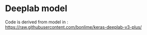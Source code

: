 # Deeplab model 

Code is derived from model in : https://raw.githubusercontent.com/bonlime/keras-deeplab-v3-plus/